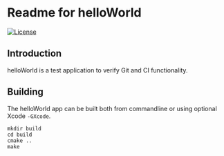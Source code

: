 Readme for helloWorld
==================

[![License](https://img.shields.io/badge/license-BSD%203--Clause-blue.svg?style=flat-square)](https://github.com/mikaelsundell/logctool/blob/master/README.md)

Introduction
------------

helloWorld is a test application to verify Git and CI functionality.

Building
--------

The helloWorld app can be built both from commandline or using optional Xcode `-GXcode`.

```shell
mkdir build
cd build
cmake ..
make
```
